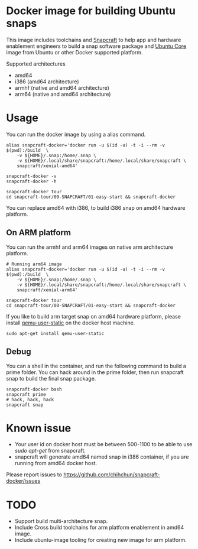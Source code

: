 # Docker image for building Ubuntu snaps

This image includes toolchains and [Snapcraft](https://snapcraft.io) to help app and hardware enablement engineers to build a snap software package and [Ubuntu Core](https://developer.ubuntu.com/en/snappy/) image from Ubuntu or other Docker supported platform.

Supported architectures

* amd64
* i386 (amd64 architecture)
* armhf (native and amd64 architecture)
* arm64 (native and amd64 architecture)

# Usage

You can run the docker image by using a alias command.

    alias snapcraft-docker='docker run -u $(id -u) -t -i --rm -v $(pwd):/build  \
    	-v ${HOME}/.snap:/home/.snap \
    	-v ${HOME}/.local/share/snapcraft:/home/.local/share/snapcraft \
    	snapcraft/xenial-amd64'

    snapcraft-docker -v
    snapcraft-docker -h

    snapcraft-docker tour
    cd snapcraft-tour/00-SNAPCRAFT/01-easy-start && snapcraft-docker

You can replace amd64 with i386, to build i386 snap on amd64 hardware platform.

## On ARM platform

You can run the armhf and arm64 images on native arm architecture platform.

    # Running arm64 image
    alias snapcraft-docker='docker run -u $(id -u) -t -i --rm -v $(pwd):/build  \
    	-v ${HOME}/.snap:/home/.snap \
    	-v ${HOME}/.local/share/snapcraft:/home/.local/share/snapcraft \
    	snapcraft/xenial-arm64'

    snapcraft-docker tour
    cd snapcraft-tour/00-SNAPCRAFT/01-easy-start && snapcraft-docker


If you like to build arm target snap on amd64 hardware platform, please install [qemu-user-static](http://packages.ubuntu.com/qemu-user-static) on the docker host machine.

    sudo apt-get install qemu-user-static

## Debug

You can a shell in the container, and run the following command to build a prime folder. You can hack around in the prime folder, then run snapcraft snap to build the final snap package.

    snapcraft-docker bash
    snapcraft prime
    # hack, hack, hack
    snapcraft snap

# Known issue
* Your user id on docker host must be between 500-1100 to be able to use _sudo apt-get_ from snapcraft.
* snapcraft will generate amd64 named snap in i386 container, if you are running from amd64 docker host.

Please report issues to https://github.com/chihchun/snapcraft-docker/issues
# TODO
* Support build multi-architecture snap.
* Include Cross build toolchains for arm platform enablement in amd64 image.
* Include ubuntu-image tooling for creating new image for arm platform.
